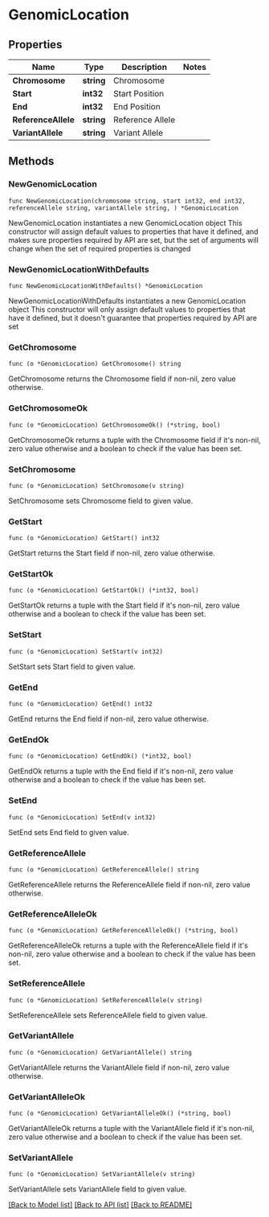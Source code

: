# GenomicLocation

## Properties

Name | Type | Description | Notes
------------ | ------------- | ------------- | -------------
**Chromosome** | **string** | Chromosome | 
**Start** | **int32** | Start Position | 
**End** | **int32** | End Position | 
**ReferenceAllele** | **string** | Reference Allele | 
**VariantAllele** | **string** | Variant Allele | 

## Methods

### NewGenomicLocation

`func NewGenomicLocation(chromosome string, start int32, end int32, referenceAllele string, variantAllele string, ) *GenomicLocation`

NewGenomicLocation instantiates a new GenomicLocation object
This constructor will assign default values to properties that have it defined,
and makes sure properties required by API are set, but the set of arguments
will change when the set of required properties is changed

### NewGenomicLocationWithDefaults

`func NewGenomicLocationWithDefaults() *GenomicLocation`

NewGenomicLocationWithDefaults instantiates a new GenomicLocation object
This constructor will only assign default values to properties that have it defined,
but it doesn't guarantee that properties required by API are set

### GetChromosome

`func (o *GenomicLocation) GetChromosome() string`

GetChromosome returns the Chromosome field if non-nil, zero value otherwise.

### GetChromosomeOk

`func (o *GenomicLocation) GetChromosomeOk() (*string, bool)`

GetChromosomeOk returns a tuple with the Chromosome field if it's non-nil, zero value otherwise
and a boolean to check if the value has been set.

### SetChromosome

`func (o *GenomicLocation) SetChromosome(v string)`

SetChromosome sets Chromosome field to given value.


### GetStart

`func (o *GenomicLocation) GetStart() int32`

GetStart returns the Start field if non-nil, zero value otherwise.

### GetStartOk

`func (o *GenomicLocation) GetStartOk() (*int32, bool)`

GetStartOk returns a tuple with the Start field if it's non-nil, zero value otherwise
and a boolean to check if the value has been set.

### SetStart

`func (o *GenomicLocation) SetStart(v int32)`

SetStart sets Start field to given value.


### GetEnd

`func (o *GenomicLocation) GetEnd() int32`

GetEnd returns the End field if non-nil, zero value otherwise.

### GetEndOk

`func (o *GenomicLocation) GetEndOk() (*int32, bool)`

GetEndOk returns a tuple with the End field if it's non-nil, zero value otherwise
and a boolean to check if the value has been set.

### SetEnd

`func (o *GenomicLocation) SetEnd(v int32)`

SetEnd sets End field to given value.


### GetReferenceAllele

`func (o *GenomicLocation) GetReferenceAllele() string`

GetReferenceAllele returns the ReferenceAllele field if non-nil, zero value otherwise.

### GetReferenceAlleleOk

`func (o *GenomicLocation) GetReferenceAlleleOk() (*string, bool)`

GetReferenceAlleleOk returns a tuple with the ReferenceAllele field if it's non-nil, zero value otherwise
and a boolean to check if the value has been set.

### SetReferenceAllele

`func (o *GenomicLocation) SetReferenceAllele(v string)`

SetReferenceAllele sets ReferenceAllele field to given value.


### GetVariantAllele

`func (o *GenomicLocation) GetVariantAllele() string`

GetVariantAllele returns the VariantAllele field if non-nil, zero value otherwise.

### GetVariantAlleleOk

`func (o *GenomicLocation) GetVariantAlleleOk() (*string, bool)`

GetVariantAlleleOk returns a tuple with the VariantAllele field if it's non-nil, zero value otherwise
and a boolean to check if the value has been set.

### SetVariantAllele

`func (o *GenomicLocation) SetVariantAllele(v string)`

SetVariantAllele sets VariantAllele field to given value.



[[Back to Model list]](../README.md#documentation-for-models) [[Back to API list]](../README.md#documentation-for-api-endpoints) [[Back to README]](../README.md)


